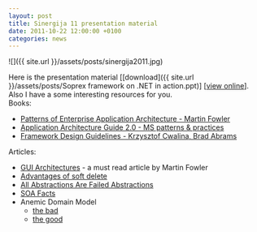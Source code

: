 ```yaml
---
layout: post
title: Sinergija 11 presentation material
date: 2011-10-22 12:00:00 +0100
categories: news
---
```


![]({{ site.url }}/assets/posts/sinergija2011.jpg)

Here is the presentation material [[download]({{ site.url }}/assets/posts/Soprex framework on .NET in action.ppt)] [[view online](http://www.slideshare.net/vukoje/soprex-framework-on-net-in-action)].  
Also I have a some interesting resources for you.  
Books:

*   [Patterns of Enterprise Application Architecture - Martin Fowler](http://www.amazon.com/gp/product/0321127420?ie=UTF8&tag=martinfowlerc-20&linkCode=as2&camp=1789&creative=9325&creativeASIN=0321127420)
*   [Application Architecture Guide 2.0 - MS patterns & practices](http://apparchguide.codeplex.com/)
*   [Framework Design Guidelines - Krzysztof Cwalina, Brad Abrams](http://www.amazon.com/Framework-Design-Guidelines-Conventions-Libraries/dp/0321545613)

Articles:

*   [GUI Architectures](http://martinfowler.com/eaaDev/uiArchs.html) - a must read article by Martin Fowler
*   [Advantages of soft delete](http://www.udidahan.com/2009/09/01/dont-delete-just-dont/)
*   [All Abstractions Are Failed Abstractions](http://www.codinghorror.com/blog/2009/06/all-abstractions-are-failed-abstractions.html)
*   [SOA Facts](http://soafacts.com/)
*   Anemic Domain Model
    *   [the bad](http://martinfowler.com/bliki/AnemicDomainModel.html)
    *   [the good](http://codebetter.com/gregyoung/2009/07/15/the-anemic-domain-model-pattern/)